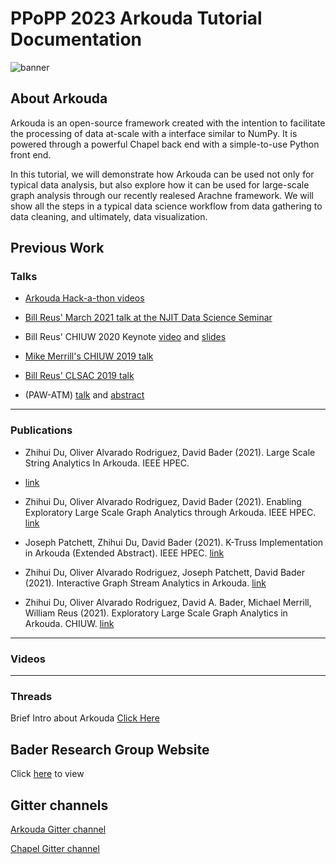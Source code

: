 # PPoPP 2023 Arkouda Tutorial Documentation
![banner](https://github.com/njit-hpc-initiative/tutorial-arkouda-njit/blob/main/readme_resources/readme_banner.png)
## About Arkouda

Arkouda is an open-source framework created with the intention to facilitate the processing of data at-scale with a interface similar to NumPy. It is powered through a powerful Chapel back end with a simple-to-use Python front end. 

In this tutorial, we will demonstrate how Arkouda can be used not only for typical data analysis, but also explore how it can be used for large-scale graph analysis through our recently realesed Arachne framework. We will show all the steps in a typical data science workflow from data gathering to data cleaning, and ultimately, data visualization.

## Previous Work

### Talks

- [Arkouda Hack-a-thon videos](https://www.youtube.com/playlist?list=PLpuVAiniqZRXnOAhfHmxbAcVPtMKb-RHN)

- [Bill Reus' March 2021 talk at the NJIT Data Science Seminar](https://www.youtube.com/watch?v=hzLbJF-fvjQ&t=3s)

- Bill Reus' CHIUW 2020 Keynote [video](https://youtu.be/g-G_Z_3pgUE) and [slides](https://chapel-lang.org/CHIUW/2020/Reus.pdf)

- [Mike Merrill's CHIUW 2019 talk](https://chapel-lang.org/CHIUW/2019/Merrill.pdf)

- [Bill Reus' CLSAC 2019 talk](http://www.clsac.org/uploads/5/0/6/3/50633811/2019-reus-arkuda.pdf)

- (PAW-ATM) [talk](https://github.com/sourceryinstitute/PAW/raw/gh-pages/PAW-ATM19/presentations/PAW-ATM2019_talk11.pdf) 
and [abstract](https://github.com/sourceryinstitute/PAW/raw/gh-pages/PAW-ATM19/extendedAbstracts/PAW-ATM2019_abstract5.pdf)

--------------------------------------------------------

### Publications 

- Zhihui Du, Oliver Alvarado Rodriguez, David Bader (2021). Large Scale String Analytics In Arkouda. IEEE HPEC. 
- [link](https://davidbader.net/publication/2021-drb2/2021-drb2.pdf)

- Zhihui Du, Oliver Alvarado Rodriguez, David Bader (2021). Enabling Exploratory Large Scale Graph Analytics through Arkouda. IEEE HPEC. [link](https://davidbader.net/publication/2021-drb/2021-drb.pdf)

- Joseph Patchett, Zhihui Du, David Bader (2021). K-Truss Implementation in Arkouda (Extended Abstract). IEEE HPEC. [link](https://davidbader.net/publication/2021-pdb/2021-pdb.pdf)

- Zhihui Du, Oliver Alvarado Rodriguez, Joseph Patchett, David Bader (2021). Interactive Graph Stream Analytics in Arkouda. [link](https://davidbader.net/publication/2021-drpb/2021-drpb.pdf)

- Zhihui Du, Oliver Alvarado Rodriguez, David A. Bader, Michael Merrill, William Reus (2021). Exploratory Large Scale Graph Analytics in Arkouda. CHIUW. [link](https://davidbader.net/publication/2021-drbmr/2021-drbmr.pdf)

--------------------------------------------------------

### Videos

--------------------------------------------------------

### Threads

Brief Intro about Arkouda [Click Here](https://twitter.com/KhatwaniNaren/status/1520519698038898691?s=20&t=jSUgnRajicmanFdS9C_3ig)

## Bader Research Group Website

Click [here](https://njit-hpc-initiative.github.io) to view

## Gitter channels
[Arkouda Gitter channel](https://gitter.im/ArkoudaProject/community)

[Chapel Gitter channel](https://gitter.im/chapel-lang/chapel)


